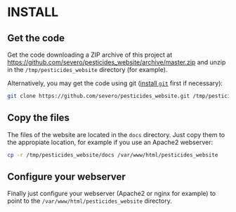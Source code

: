 # INSTALL

## Get the code

Get the code downloading a ZIP archive of this project at
https://github.com/severo/pesticides_website/archive/master.zip and unzip in the
`/tmp/pesticides_website` directory (for example).

Alternatively, you may get the code using git
([install `git`](https://git-scm.com/downloads) first if necessary):

```bash
git clone https://github.com/severo/pesticides_website.git /tmp/pesticides_website/
```

## Copy the files

The files of the website are located in the `docs` directory. Just copy them to
the appropiate location, for example if you use an Apache2 webserver:

```bash
cp -r /tmp/pesticides_website/docs /var/www/html/pesticides_website
```

## Configure your webserver

Finally just configure your webserver (Apache2 or nginx for example) to point to
the `/var/www/html/pesticides_website` directory.
